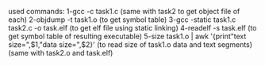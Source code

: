 used commands:
1-gcc -c task1.c
(same with task2 to get object file of each)
2-objdump -t task1.o
(to get symbol table)
3-gcc -static task1.c task2.c -o task.elf
(to get elf file using static linking)
4-readelf -s task.elf
(to get symbol table of resulting executable)
5-size task1.o | awk '{print"text size=",$1,"data size=",$2}'
(to read size of task1.o data and text segments)(same with task2.o and task.elf)
